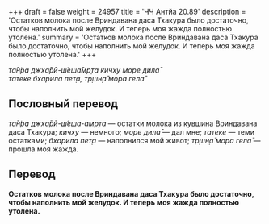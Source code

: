 +++
draft = false
weight = 24957
title = 'ЧЧ Антйа 20.89'
description = 'Остатков молока после Вриндавана даса Тхакура было достаточно, чтобы наполнить мой желудок. И теперь моя жажда полностью утолена.'
summary = 'Остатков молока после Вриндавана даса Тхакура было достаточно, чтобы наполнить мой желудок. И теперь моя жажда полностью утолена.'
+++

_та̄н̇ра джха̄рӣ-ш́еша̄мр̣та кичху море дила̄  
татеке бхарила пет̣а, тр̣шн̣а̄ мора гела̄_

## Пословный перевод

_та̄н̇ра_ _джха̄рӣ_\-_ш́еша_\-_амр̣та_ — остатки молока из кувшина Вриндавана даса Тхакура; _кичху_ — немного; _море_ _дила̄_ — дал мне; _татеке_ — теми остатками; _бхарила_ _пет̣а_ — наполнился мой живот; _тр̣шн̣а̄_ _мора_ _гела̄_ — прошла моя жажда.

## Перевод

**Остатков молока после Вриндавана даса Тхакура было достаточно, чтобы наполнить мой желудок. И теперь моя жажда полностью утолена.**
